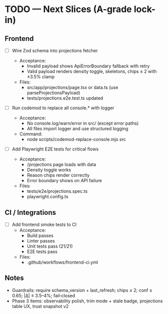 # TODO — Next Slices (A-grade lock-in)

## Frontend

- [ ] Wire Zod schema into projections fetcher
  - Acceptance:
    - Invalid payload shows ApiErrorBoundary fallback with retry
    - Valid payload renders density toggle, skeletons, chips ≤ 2 with ±3.5% clamp
  - Files:
    - src/app/projections/page.tsx or data.ts (use parseProjectionsPayload)
    - tests/projections.e2e.test.ts updated

- [ ] Run codemod to replace all console.* with logger
  - Acceptance:
    - No console.log/warn/error in src/ (except error paths)
    - All files import logger and use structured logging
  - Command:
    - node scripts/codemod-replace-console.mjs src

- [ ] Add Playwright E2E tests for critical flows
  - Acceptance:
    - /projections page loads with data
    - Density toggle works
    - Reason chips render correctly
    - Error boundary shows on API failure
  - Files:
    - tests/e2e/projections.spec.ts
    - playwright.config.ts

## CI / Integrations

- [ ] Add frontend smoke tests to CI
  - Acceptance:
    - Build passes
    - Linter passes
    - Unit tests pass (21/21)
    - E2E tests pass
  - Files:
    - .github/workflows/frontend-ci.yml

## Notes
- Guardrails: require schema_version + last_refresh; chips ≤ 2; conf ≥ 0.65; |Δ| ≤ 3.5–4%; fail‑closed
- Phase 3 items: observability polish, trim mode + stale badge, projections table UX, trust snapshot v2

